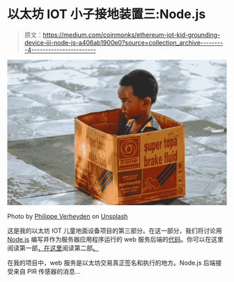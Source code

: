 # 以太坊 IOT 小子接地装置三:Node.js

> 原文：<https://medium.com/coinmonks/ethereum-iot-kid-grounding-device-iii-node-js-a406ab1900e0?source=collection_archive---------4----------------------->

![](img/52c00261187f4b4006fac2899b9eb3e2.png)

Photo by [Philippe Verheyden](https://unsplash.com/photos/SNvTszJG-WU?utm_source=unsplash&utm_medium=referral&utm_content=creditCopyText) on [Unsplash](https://unsplash.com/search/photos/asian-kid?utm_source=unsplash&utm_medium=referral&utm_content=creditCopyText)

这是我的以太坊 IOT 儿童地面设备项目的第三部分。在这一部分，我们将讨论用 [Node.js](https://nodejs.org/en/) 编写并作为服务器应用程序运行的 web 服务后端的[代码](https://github.com/jacksonng77/Ethereum-Grounder/blob/master/Node/index.js)。你可以在这里阅读第一部[，在这里](/coinmonks/internet-of-trusted-things-ethereum-kid-grounding-device-part-1-how-it-works-3cb1e8dd7db0)阅读第二部[。](/coinmonks/ethereum-iot-kid-grounding-device-ii-smart-contract-67e1f544aade)

在我的项目中，web 服务是以太坊交易真正签名和执行的地方。Node.js 后端接受来自 PIR 传感器的消息…